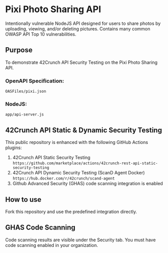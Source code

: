 # Pixi Photo Sharing API
Intentionally vulnerable NodeJS API designed for users to share photos by uploading, viewing, and/or deleting pictures. Contains many common OWASP API Top 10 vulnerabilities.

## Purpose
To demonstrate 42Crunch API Security Testing on the Pixi Photo Sharing API.

### OpenAPI Specification:
`OASFiles/pixi.json`

### NodeJS:
`app/api-server.js`

## 42Crunch API Static & Dynamic Security Testing
This public repository is enhanced with the following GitHub Actions plugins:
1. 42Crunch API Static Security Testing
`https://github.com/marketplace/actions/42crunch-rest-api-static-security-testing`
2. 42Crunch API Dynamic Security Testing (ScanD Agent Docker)
`https://hub.docker.com/r/42crunch/scand-agent`
3. Github Advanced Security (GHAS) code scanning integration is enabled

## How to use 
Fork this repository and use the predefined integration directly.

## GHAS Code Scanning
Code scanning results are visible under the Security tab. You must have code scanning enabled in your organization.
